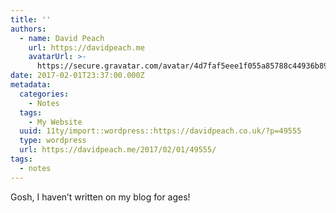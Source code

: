 ```yaml
---
title: ''
authors:
  - name: David Peach
    url: https://davidpeach.me
    avatarUrl: >-
      https://secure.gravatar.com/avatar/4d7faf5eee1f055a85788c44936b8995eaab6dfb004e7854ec747ccb272e91ee?s=96&d=mm&r=g
date: 2017-02-01T23:37:00.000Z
metadata:
  categories:
    - Notes
  tags:
    - My Website
  uuid: 11ty/import::wordpress::https://davidpeach.co.uk/?p=49555
  type: wordpress
  url: https://davidpeach.me/2017/02/01/49555/
tags:
  - notes
---
```

Gosh, I haven’t written on my blog for ages!